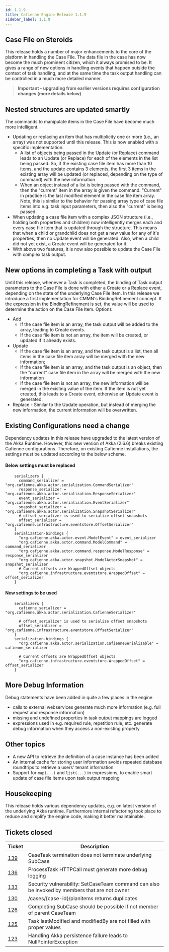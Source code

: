 ```yaml
---
id: 1.1.9
title: Cafienne Engine Release 1.1.9
sidebar_label: 1.1.9
---
```


## Case File on Steroids

This release holds a number of major enhancements to the core of the platform in handling the Case File.
The data file in the case has now become the much prominent citizen, which it always promised to be.
It gives a range of new options in handling events that happen outside the context of task handling, and at the same time the task output handling can be controlled in a much more detailed manner.

> **Important - upgrading from earlier versions requires configuration changes (more details below)**

## Nested structures are updated smartly
The commands to manipulate items in the Case File have become much more intelligent.
- Updating or replacing an item that has multiplicity one or more (i.e., an array) was not supported until this release. This is now enabled with a specific implementation.
  - A list of objects being passed in the Update (or Replace) command leads to an Update (or Replace) for each of the elements in the list being passed. So, if the existing case file item has more than 10 items, and the update contains 3 elements, the first 3 items in the existing array will be updated (or replaced, depending on the type of command) with the new information
  - When an object instead of a list is being passed with the command, then the "current" item in the array is given the command. "Current" in practice is the last modified element in the case file item array. Note, this is similar to the behavior for passing array type of case file items into e.g. task input parameters, then also the "current" is being passed.
- When updating a case file item with a complex JSON structure (i.e., holding both properties and children) now intelligently merges each and every case file item that is updated through the structure. This means that when a child or grandchild does not get a new value for any of it's properties, then no Update event will be generated. Also, when a child did not yet exist, a Create event will be generated for it.
- With above two features, it is now also possible to update the Case File with complex task output.

## New options in completing a Task with output
Until this release, whenever a Task is completed, the binding of Task output parameters to the Case File is done with either a Create or a Replace event, depending on the state of the underlying Case File Item.
In this release we introduce a first implementation for CMMN's BindingRefinement concept. If the expression in the BindingRefinement is set, the value will be used to determine the action on the Case File Item. Options
- Add
  - If the case file item is an array, the task output will be added to the array, leading to Create events.
  - If the case file item is not an array, the item will be created, or updated if it already exists.
- Update
  - If the case file item is an array, and the task output is a list, then all items in the case file item array will be merged with the new information; 
  - If the case file item is an array, and the task output is an object, then the "current" case file item in the array will be merged with the new information
  - If the case file item is not an array, the new information will be merged in the existing value of the item. If the item is not yet created, this leads to a Create event, otherwise an Update event is generated.
- Replace - Similar to the Update operation, but instead of merging the new information, the current information will be overwritten.

## Existing Configurations need a change
Dependency updates in this release have upgraded to the latest version of the Akka Runtime. However, this new version of Akka (2.6.6) breaks existing Cafienne configurations. Therefore, on existing Cafienne installations, the settings must be updated according to the below scheme.

#### Below settings must be replaced

```
    serializers {
      command_serializer = "org.cafienne.akka.actor.serialization.CommandSerializer"
      response_serializer = "org.cafienne.akka.actor.serialization.ResponseSerializer"
      event_serializer = "org.cafienne.akka.actor.serialization.EventSerializer"
      snapshot_serializer = "org.cafienne.akka.actor.serialization.SnapshotSerializer"
      # offset_serializer is used to serialize offset snapshots
      offset_serializer = "org.cafienne.infrastructure.eventstore.OffsetSerializer"
    }
    serialization-bindings {
      "org.cafienne.akka.actor.event.ModelEvent" = event_serializer
      "org.cafienne.akka.actor.command.ModelCommand" = command_serializer
      "org.cafienne.akka.actor.command.response.ModelResponse" = response_serializer
      "org.cafienne.akka.actor.snapshot.ModelActorSnapshot" = snapshot_serializer
      # Current offsets are WrappedOffset objects
      "org.cafienne.infrastructure.eventstore.WrappedOffset" = offset_serializer
    }
```

#### New settings to be used

```
    serializers {
      cafienne_serializer = "org.cafienne.akka.actor.serialization.CafienneSerializer"

      # offset_serializer is used to serialize offset snapshots
      offset_serializer = "org.cafienne.infrastructure.eventstore.OffsetSerializer"
    }
    serialization-bindings {
      "org.cafienne.akka.actor.serialization.CafienneSerializable" = cafienne_serializer

      # Current offsets are WrappedOffset objects
      "org.cafienne.infrastructure.eventstore.WrappedOffset" = offset_serializer
    }
```


## More Debug Information
Debug statements have been added in quite a few places in the engine
- calls to external webservices generate much more information (e.g. full request and response information)
- missing and undefined properties in task output mappings are logged
- expressions used in e.g. required rule, repetition rule, etc. generate debug information when they access a non-existing property

## Other topics
- A new API to retrieve the definition of a case instance has been added 
- An internal cache for storing user information avoids repeated database roundtrips to retrieve a users' tenant information
- Support for `map(...)` and `list(...)` in expressions, to enable smart update of case file items upon task output mapping

## Housekeeping
This release holds various dependency updates, e.g. on latest version of the underlying Akka runtime.
Furthermore internal refactoring took place to reduce and simplify the engine code, making it better maintainable.

## Tickets closed

| Ticket   | Description |
|----------|-------------|
| [139](https://github.com/cafienne/cafienne-engine/issues/139)  |  CaseTask termination does not terminate underlying SubCase
| [136](https://github.com/cafienne/cafienne-engine/issues/136)  |  ProcessTask HTTPCall must generate more debug logging
| [133](https://github.com/cafienne/cafienne-engine/issues/133)  |  Security vulnerability: SetCaseTeam command can also be invoked by members that are not owner
| [130](https://github.com/cafienne/cafienne-engine/issues/130)  |  /cases/{case-id}/planitems returns duplicates
| [126](https://github.com/cafienne/cafienne-engine/issues/126)  |  Completing SubCase should be possible if not member of parent CaseTeam
| [125](https://github.com/cafienne/cafienne-engine/issues/125)  |  Task lastModified and modifiedBy are not filled with proper values
| [123](https://github.com/cafienne/cafienne-engine/issues/123)  |  Handling Akka persistence failure leads to NullPointerException


